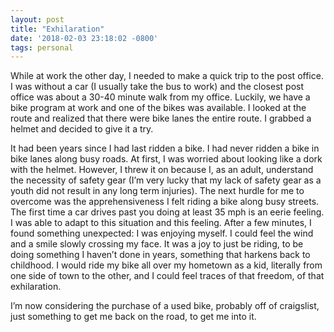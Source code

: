 ```yaml
---
layout: post
title: "Exhilaration"
date: '2018-02-03 23:18:02 -0800'
tags: personal
---
```


While at work the other day, I needed to make a quick trip to the post office. I was without a car (I usually take the bus to work) and the closest post office was about a 30-40 minute walk from my office. Luckily, we have a bike program at work and one of the bikes was available. I looked at the route and realized that there were bike lanes the entire route. I grabbed a helmet and decided to give it a try.

It had been years since I had last ridden a bike. I had never ridden a bike in bike lanes along busy roads. At first, I was worried about looking like a dork with the helmet. However, I threw it on because I, as an adult, understand the necessity of safety gear (I’m very lucky that my lack of safety gear as a youth did not result in any long term injuries). The next hurdle for me to overcome was the apprehensiveness I felt riding a bike along busy streets. The first time a car drives past you doing at least 35 mph is an eerie feeling. I was able to adapt to this situation and this feeling. After a few minutes, I found something unexpected: I was enjoying myself. I could feel the wind and a smile slowly crossing my face. It was a joy to just be riding, to be doing something I haven’t done in years, something that harkens back to childhood. I would ride my bike all over my hometown as a kid, literally from one side of town to the other, and I could feel traces of that freedom, of that exhilaration.

I’m now considering the purchase of a used bike, probably off of craigslist, just something to get me back on the road, to get me into it.